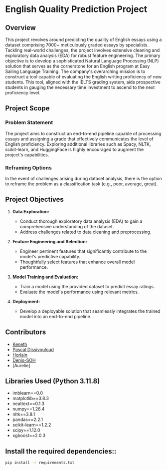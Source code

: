 # English Quality Prediction Project

## Overview

This project revolves around predicting the quality of English essays using a dataset comprising 7000+ meticulously graded essays by specialists. Tackling real-world challenges, the project involves extensive cleaning and exploratory data analysis (EDA) for robust feature engineering. The primary objective is to develop a sophisticated Natural Language Processing (NLP) solution that serves as the cornerstone for an English program at Easy Sailing Language Training. The company's overarching mission is to construct a tool capable of evaluating the English writing proficiency of new students. This tool, aligned with the IELTS grading system, aids prospective students in gauging the necessary time investment to ascend to the next proficiency level.

## Project Scope

### Problem Statement
The project aims to construct an end-to-end pipeline capable of processing essays and assigning a grade that effectively communicates the level of English proficiency. Exploring additional libraries such as Spacy, NLTK, scikit-learn, and HuggingFace is highly encouraged to augment the project's capabilities.

### Reframing Options
In the event of challenges arising during dataset analysis, there is the option to reframe the problem as a classification task (e.g., poor, average, great).

## Project Objectives

1. **Data Exploration:**
   - Conduct thorough exploratory data analysis (EDA) to gain a comprehensive understanding of the dataset.
   - Address challenges related to data cleaning and preprocessing.

2. **Feature Engineering and Selection:**
   - Engineer pertinent features that significantly contribute to the model's predictive capability.
   - Thoughtfully select features that enhance overall model performance.

3. **Model Training and Evaluation:**
   - Train a model using the provided dataset to predict essay ratings.
   - Evaluate the model's performance using relevant metrics.

4. **Deployment:**
   - Develop a deployable solution that seamlessly integrates the trained model into an end-to-end pipeline.

## Contributors

- [Keneth](https://github.com/kenneth6370)
- [Pascal Dissivouloud](https://github.com/Pascal-Dissi)
- [Horlain](https://github.com/Horlain)
- [Denis-SOH](https://github.com/Denis-SOH)
- [Aurelie]

## Libraries Used (Python 3.11.8)

- imblearn==0.0
- matplotlib==3.8.3
- neattext==0.1.3
- numpy==1.26.4
- nltk==3.8.1
- pandas==2.2.1
- scikit-learn==1.2.2
- scipy==1.12.0
- xgboost==2.0.3

## Install the required dependencies::
   ```bash
   pip install -r requirements.txt